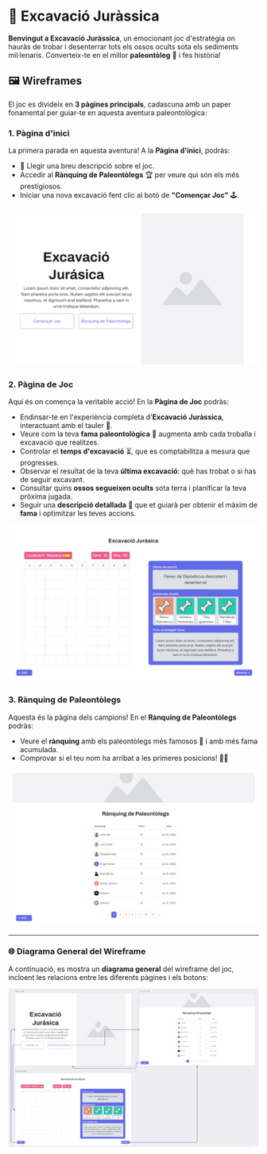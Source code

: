 # 🦴 Excavació Juràssica

**Benvingut a Excavació Juràssica**, un emocionant joc d'estratègia on hauràs de trobar i desenterrar tots els ossos ocults sota els sediments mil·lenaris. Converteix-te en el millor **paleontòleg** 🦕 i fes història!

## 🖼️ Wireframes

El joc es divideix en **3 pàgines principals**, cadascuna amb un paper fonamental per guiar-te en aquesta aventura paleontològica:

### 1. Pàgina d'inici
La primera parada en aquesta aventura! A la **Pàgina d'inici**, podràs:
- 📜 Llegir una breu descripció sobre el joc.
- Accedir al **Rànquing de Paleontòlegs** 🏆 per veure qui són els més prestigiosos.
- Iniciar una nova excavació fent clic al botó de **"Començar Joc"** 🕹️.

<p align="center">
  <img src="./images/main_page.png" alt="Imatge 1: Pantalla d'Inici" width="600"/>
</p>

### 2. Pàgina de Joc
Aquí és on comença la veritable acció! En la **Pàgina de Joc** podràs:
- Endinsar-te en l'experiència completa d'**Excavació Juràssica**, interactuant amb el tauler 🦴.
- Veure com la teva **fama paleontològica** 🏅 augmenta amb cada troballa i excavació que realitzes.
- Controlar el **temps d'excavació** ⏳, que es comptabilitza a mesura que progresses.
- Observar el resultat de la teva **última excavació**: què has trobat o si has de seguir excavant.
- Consultar quins **ossos segueixen ocults** sota terra i planificar la teva pròxima jugada.
- Seguir una **descripció detallada** 🧐 que et guiarà per obtenir el màxim de **fama** i optimitzar les teves accions.

<p align="center">
  <img src="./images/Game_screen.png" alt="Imatge 2: Pantalla de Joc" width="600"/>
</p>

### 3. Rànquing de Paleontòlegs
Aquesta és la pàgina dels campions! En el **Rànquing de Paleontòlegs** podràs:
- Veure el **rànquing** amb els paleontòlegs més famosos 🥇 i amb més fama acumulada.
- Comprovar si el teu nom ha arribat a les primeres posicions! 🦕🎉

<p align="center">
  <img src="./images/Ranquing.png" alt="Imatge 3: Rànquing de Paleontòlegs" width="600"/>
</p>

---

### 🌐 Diagrama General del Wireframe

A continuació, es mostra un **diagrama general** del wireframe del joc, incloent les relacions entre les diferents pàgines i els botons:

<p align="center">
  <img src="./images/wireframe_general.png" alt="Diagrama General del Wireframe"/>
</p>
